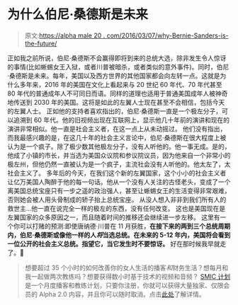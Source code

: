 # 为什么伯尼·桑德斯是未来

> 原文:[https://alpha male 20 . com/2016/03/07/why-Bernie-Sanders-is-the-future/](https://alphamale20.com/2016/03/07/why-bernie-sanders-is-the-future/)

正如我之前所说，伯尼·桑德斯不会赢得即将到来的总统大选，除非发生令人惊讶的事情(比如蜥蜴女王入狱，或者川普被暗杀，或者类似的意外事件)。同时，伯尼·桑德斯是未来。每年，美国以及西方世界的其他国家都会向左转一点。这就是为什么多年来，2016 年的美国在文化上看起来与 20 世纪 60 年代、70 年代甚至 80 年代的普通成年人不可同日而语。同样的道理也适用于普通美国成年人被神奇地传送到 2030 年的美国。这将是如此的左翼人士现在甚至不会相信，包括今天的左翼人士。
正如他的支持者喜欢指出的，伯尼·桑德斯一直是一个极左分子，可以追溯到 60 年代。他的旧视频出现在互联网上，显示他几十年前的演讲和现在的演讲非常相似。他一直是社会主义者，在这一点上从未动摇过。
他们没有指出，而我最感兴趣的是，在这几十年的社会主义言论中，伯尼·桑德斯在很大程度上被认为是一个疯子。除了极少数其他极左分子，没有人听他的。他一事无成。是的，他成了小镇的市长，并当选为美国众议院和参议院议员，因为他来自一个非常小的极左州，但他仍然一直被认为是一个疯子，主流社会没有人听他的。他太左了，太社会主义了。
多年后的今天，在我们这个新的左翼国家，这个小小的社会主义者让亿万美国人陶醉于他的每一句话。他从一个没有人关注的古怪老头，变成了一个离美国总统宝座只有一步之遥的政治强人，甚至让蜥蜴女王的生活变得非常艰难，否则她会被人用头骨制成的轿子抬上总统宝座。
从没人想入非非到我们所有人的救世主...他一直在说完全一样的极左的东西，没有任何改变。
这也是美国现在是左翼国家的众多原因之一，而且随着时间的推移还会继续进一步左移。
这里有一个你可以打赌的预测:即使唐纳德·川普在 11 月获胜，**在接下来的两到三个总统周期内，伯尼·桑德斯或像他一样的人*将*当选总统。在未来的 5-12 年内，美国将会看到一位公开的社会主义总统。指望它，当它发生时不要惊讶。**
好在那时候我早就走了。🙂

> 想要超过 35 个小时的如何改善你的女人生活的播客*和*财务生活？想每月和我一起做两次教练吗？想要获得数小时基于技术的视频和音频？ [SMIC 计划](https://alphamale20.kartra.com/page/vIL17)是一个月度播客和教练计划，只要你注册，你就可以获得大量独家、仅限会员的 Alpha 2.0 内容，并且你可以随时取消。点击[此处](https://alphamale20.kartra.com/page/vIL17)了解详情。